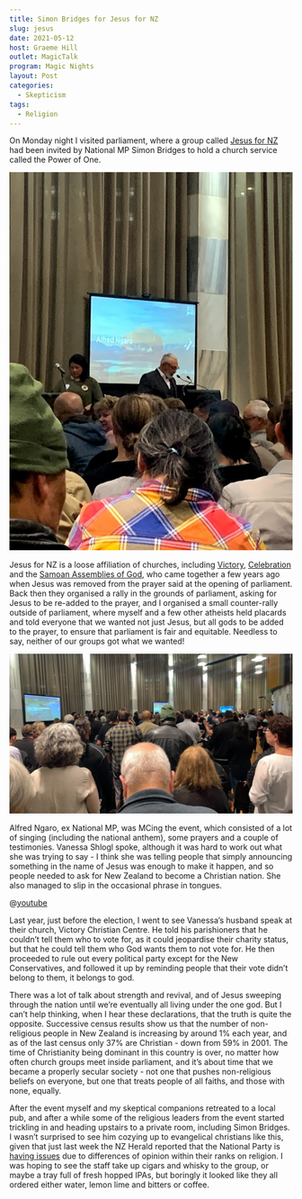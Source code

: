 ```yaml
---
title: Simon Bridges for Jesus for NZ
slug: jesus
date: 2021-05-12
host: Graeme Hill
outlet: MagicTalk
program: Magic Nights
layout: Post
categories:
  - Skepticism
tags:
  - Religion
---
```


On Monday night I visited parliament, where a group called [Jesus for NZ](https://www.jesusfornz.org/) had been invited by National MP Simon Bridges to hold a church service called the Power of One.

<!-- more -->

![Congregation](./image1.png)

Jesus for NZ is a loose affiliation of churches, including [Victory](https://victorychristiancentre.co.nz/), [Celebration](http://www.celebration.org.nz/) and the [Samoan Assemblies of God](https://www.facebook.com/Wellington-Samoan-AOG-New-Zealand-173625589699/), who came together a few years ago when Jesus was removed from the prayer said at the opening of parliament. Back then they organised a rally in the grounds of parliament, asking for Jesus to be re-added to the prayer, and I organised a small counter-rally outside of parliament, where myself and a few other atheists held placards and told everyone that we wanted not just Jesus, but all gods to be added to the prayer, to ensure that parliament is fair and equitable. Needless to say, neither of our groups got what we wanted!

![Alfred Ngaro](./image2.png)

Alfred Ngaro, ex National MP, was MCing the event, which consisted of a lot of singing (including the national anthem), some prayers and a couple of testimonies. Vanessa Shlogl spoke, although it was hard to work out what she was trying to say - I think she was telling people that simply announcing something in the name of Jesus was enough to make it happen, and so people needed to ask for New Zealand to become a Christian nation. She also managed to slip in the occasional phrase in tongues.

@[youtube](https://youtu.be/Jkegmee0tr8?t=2790)

Last year, just before the election, I went to see Vanessa’s husband speak at their church, Victory Christian Centre. He told his parishioners that he couldn’t tell them who to vote for, as it could jeopardise their charity status, but that he could tell them who God wants them to not vote for. He then proceeded to rule out every political party except for the New Conservatives, and followed it up by reminding people that their vote didn’t belong to them, it belongs to god.

There was a lot of talk about strength and revival, and of Jesus sweeping through the nation until we’re eventually all living under the one god. But I can’t help thinking, when I hear these declarations, that the truth is quite the opposite. Successive census results show us that the number of non-religious people in New Zealand is increasing by around 1% each year, and as of the last census only 37% are Christian - down from 59% in 2001. The time of Christianity being dominant in this country is over, no matter how often church groups meet inside parliament, and it’s about time that we became a properly secular society - not one that pushes non-religious beliefs on everyone, but one that treats people of all faiths, and those with none, equally.

After the event myself and my skeptical companions retreated to a local pub, and after a while some of the religious leaders from the event started trickling in and heading upstairs to a private room, including Simon Bridges. I wasn’t surprised to see him cozying up to evangelical christians like this, given that just last week the NZ Herald reported that the National Party is [having issues](https://www.nzherald.co.nz/nz/bill-ralston-national-party-fracturing-along-religious-lines/55AUSY4EZP2MEZIHMA4CEYOE64/) due to differences of opinion within their ranks on religion. I was hoping to see the staff take up cigars and whisky to the group, or maybe a tray full of fresh hopped IPAs, but boringly it looked like they all ordered either water, lemon lime and bitters or coffee.
